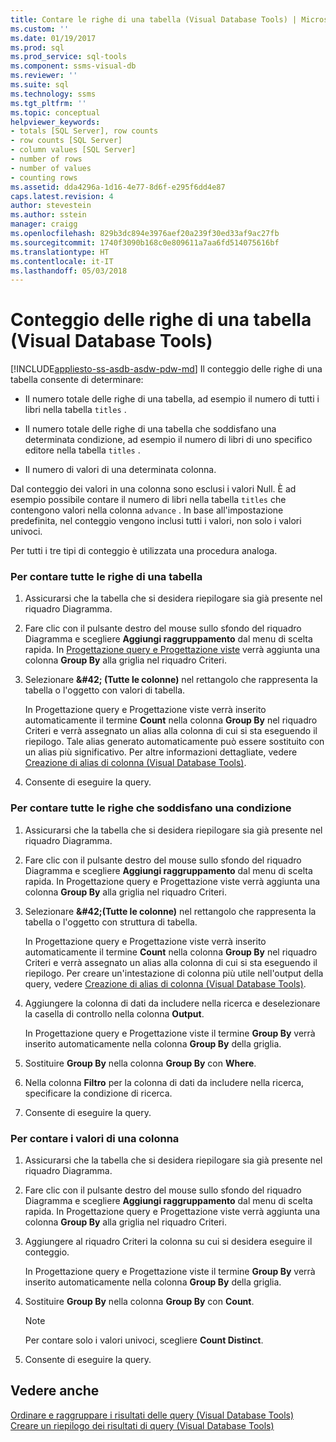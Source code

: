 ```yaml
---
title: Contare le righe di una tabella (Visual Database Tools) | Microsoft Docs
ms.custom: ''
ms.date: 01/19/2017
ms.prod: sql
ms.prod_service: sql-tools
ms.component: ssms-visual-db
ms.reviewer: ''
ms.suite: sql
ms.technology: ssms
ms.tgt_pltfrm: ''
ms.topic: conceptual
helpviewer_keywords:
- totals [SQL Server], row counts
- row counts [SQL Server]
- column values [SQL Server]
- number of rows
- number of values
- counting rows
ms.assetid: dda4296a-1d16-4e77-8d6f-e295f6dd4e87
caps.latest.revision: 4
author: stevestein
ms.author: sstein
manager: craigg
ms.openlocfilehash: 829b3dc894e3976aef20a239f30ed33af9ac27fb
ms.sourcegitcommit: 1740f3090b168c0e809611a7aa6fd514075616bf
ms.translationtype: HT
ms.contentlocale: it-IT
ms.lasthandoff: 05/03/2018
---
```

# <a name="count-rows-in-a-table-visual-database-tools"></a>Conteggio delle righe di una tabella (Visual Database Tools)
[!INCLUDE[appliesto-ss-asdb-asdw-pdw-md](../../includes/appliesto-ss-asdb-asdw-pdw-md.md)]
Il conteggio delle righe di una tabella consente di determinare:  
  
-   Il numero totale delle righe di una tabella, ad esempio il numero di tutti i libri nella tabella `titles` .  
  
-   Il numero totale delle righe di una tabella che soddisfano una determinata condizione, ad esempio il numero di libri di uno specifico editore nella tabella `titles` .  
  
-   Il numero di valori di una determinata colonna.  
  
Dal conteggio dei valori in una colonna sono esclusi i valori Null. È ad esempio possibile contare il numero di libri nella tabella `titles` che contengono valori nella colonna `advance` . In base all'impostazione predefinita, nel conteggio vengono inclusi tutti i valori, non solo i valori univoci.  
  
Per tutti i tre tipi di conteggio è utilizzata una procedura analoga.  
  
### <a name="to-count-all-the-rows-in-a-table"></a>Per contare tutte le righe di una tabella  
  
1.  Assicurarsi che la tabella che si desidera riepilogare sia già presente nel riquadro Diagramma.  
  
2.  Fare clic con il pulsante destro del mouse sullo sfondo del riquadro Diagramma e scegliere **Aggiungi raggruppamento** dal menu di scelta rapida. In [Progettazione query e Progettazione viste](../../ssms/visual-db-tools/query-and-view-designer-tools-visual-database-tools.md) verrà aggiunta una colonna **Group By** alla griglia nel riquadro Criteri.  
  
3.  Selezionare **\&#42; (Tutte le colonne)** nel rettangolo che rappresenta la tabella o l'oggetto con valori di tabella.  
  
    In Progettazione query e Progettazione viste verrà inserito automaticamente il termine **Count** nella colonna **Group By** nel riquadro Criteri e verrà assegnato un alias alla colonna di cui si sta eseguendo il riepilogo. Tale alias generato automaticamente può essere sostituito con un alias più significativo. Per altre informazioni dettagliate, vedere [Creazione di alias di colonna &#40;Visual Database Tools&#41;](../../ssms/visual-db-tools/create-column-aliases-visual-database-tools.md).  
  
4.  Consente di eseguire la query.  
  
### <a name="to-count-all-the-rows-that-meet-a-condition"></a>Per contare tutte le righe che soddisfano una condizione  
  
1.  Assicurarsi che la tabella che si desidera riepilogare sia già presente nel riquadro Diagramma.  
  
2.  Fare clic con il pulsante destro del mouse sullo sfondo del riquadro Diagramma e scegliere **Aggiungi raggruppamento** dal menu di scelta rapida. In Progettazione query e Progettazione viste verrà aggiunta una colonna **Group By** alla griglia nel riquadro Criteri.  
  
3.  Selezionare **\&#42;(Tutte le colonne)** nel rettangolo che rappresenta la tabella o l'oggetto con struttura di tabella.  
  
    In Progettazione query e Progettazione viste verrà inserito automaticamente il termine **Count** nella colonna **Group By** nel riquadro Criteri e verrà assegnato un alias alla colonna di cui si sta eseguendo il riepilogo. Per creare un'intestazione di colonna più utile nell'output della query, vedere [Creazione di alias di colonna &#40;Visual Database Tools&#41;](../../ssms/visual-db-tools/create-column-aliases-visual-database-tools.md).  
  
4.  Aggiungere la colonna di dati da includere nella ricerca e deselezionare la casella di controllo nella colonna **Output**.  
  
    In Progettazione query e Progettazione viste il termine **Group By** verrà inserito automaticamente nella colonna **Group By** della griglia.  
  
5.  Sostituire **Group By** nella colonna **Group By** con **Where**.  
  
6.  Nella colonna **Filtro** per la colonna di dati da includere nella ricerca, specificare la condizione di ricerca.  
  
7.  Consente di eseguire la query.  
  
### <a name="to-count-the-values-in-a-column"></a>Per contare i valori di una colonna  
  
1.  Assicurarsi che la tabella che si desidera riepilogare sia già presente nel riquadro Diagramma.  
  
2.  Fare clic con il pulsante destro del mouse sullo sfondo del riquadro Diagramma e scegliere **Aggiungi raggruppamento** dal menu di scelta rapida. In Progettazione query e Progettazione viste verrà aggiunta una colonna **Group By** alla griglia nel riquadro Criteri.  
  
3.  Aggiungere al riquadro Criteri la colonna su cui si desidera eseguire il conteggio.  
  
    In Progettazione query e Progettazione viste il termine **Group By** verrà inserito automaticamente nella colonna **Group By** della griglia.  
  
4.  Sostituire **Group By** nella colonna **Group By** con **Count**.  
  
    > [!NOTE]  
    > Per contare solo i valori univoci, scegliere **Count Distinct**.  
  
5.  Consente di eseguire la query.  
  
## <a name="see-also"></a>Vedere anche  
[Ordinare e raggruppare i risultati delle query &#40;Visual Database Tools&#41;](../../ssms/visual-db-tools/sort-and-group-query-results-visual-database-tools.md)  
[Creare un riepilogo dei risultati di query &#40;Visual Database Tools&#41;](../../ssms/visual-db-tools/summarize-query-results-visual-database-tools.md)  
  
